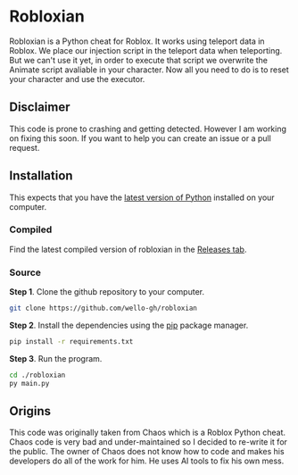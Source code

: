 # Robloxian

Robloxian is a Python cheat for Roblox. It works using teleport data in Roblox. We place our injection script in the teleport data when teleporting. But we can't use it yet, in order to execute that script we overwrite the Animate script avaliable in your character. Now all you need to do is to reset your character and use the executor.

## Disclaimer

This code is prone to crashing and getting detected. However I am working on fixing this soon. If you want to help you can create an issue or a pull request.

## Installation
This expects that you have the [latest version of Python](https://www.python.org/ftp/python/3.12.0/python-3.12.0-amd64.exe) installed on your computer.

### Compiled
Find the latest compiled version of robloxian in the [Releases tab](https://github.com/wello-gh/robloxian/releases).

### Source

**Step 1**.
Clone the github repository to your computer.

```bash
git clone https://github.com/wello-gh/robloxian
```

**Step 2**.
Install the dependencies using the [pip](https://pip.pypa.io/en/stable/) package manager.

```bash
pip install -r requirements.txt
```
**Step 3**.
Run the program.

```bash
cd ./robloxian
py main.py
```

## Origins

This code was originally taken from Chaos which is a Roblox Python cheat. Chaos code is very bad and under-maintained so I decided to re-write it for the public. The owner of Chaos does not know how to code and makes his developers do all of the work for him. He uses AI tools to fix his own mess.

